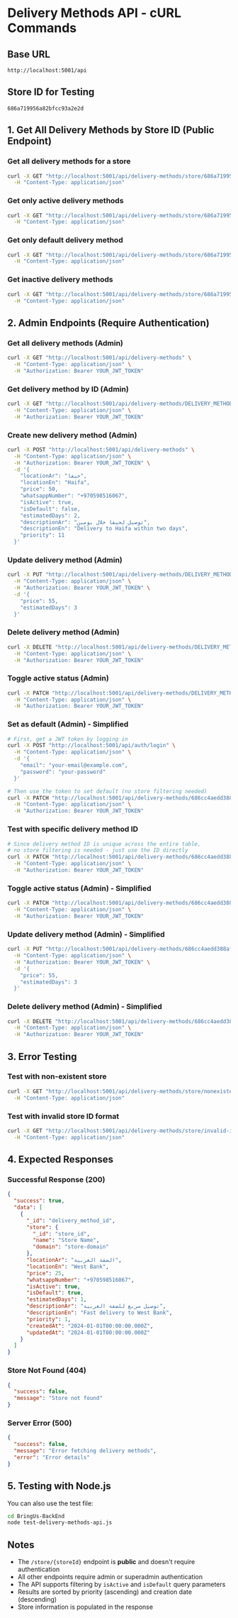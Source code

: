 # Delivery Methods API - cURL Commands

## Base URL
```
http://localhost:5001/api
```

## Store ID for Testing
```
686a719956a82bfcc93a2e2d
```

## 1. Get All Delivery Methods by Store ID (Public Endpoint)

### Get all delivery methods for a store
```bash
curl -X GET "http://localhost:5001/api/delivery-methods/store/686a719956a82bfcc93a2e2d" \
  -H "Content-Type: application/json"
```

### Get only active delivery methods
```bash
curl -X GET "http://localhost:5001/api/delivery-methods/store/686a719956a82bfcc93a2e2d?isActive=true" \
  -H "Content-Type: application/json"
```

### Get only default delivery method
```bash
curl -X GET "http://localhost:5001/api/delivery-methods/store/686a719956a82bfcc93a2e2d?isDefault=true" \
  -H "Content-Type: application/json"
```

### Get inactive delivery methods
```bash
curl -X GET "http://localhost:5001/api/delivery-methods/store/686a719956a82bfcc93a2e2d?isActive=false" \
  -H "Content-Type: application/json"
```

## 2. Admin Endpoints (Require Authentication)

### Get all delivery methods (Admin)
```bash
curl -X GET "http://localhost:5001/api/delivery-methods" \
  -H "Content-Type: application/json" \
  -H "Authorization: Bearer YOUR_JWT_TOKEN"
```

### Get delivery method by ID (Admin)
```bash
curl -X GET "http://localhost:5001/api/delivery-methods/DELIVERY_METHOD_ID" \
  -H "Content-Type: application/json" \
  -H "Authorization: Bearer YOUR_JWT_TOKEN"
```

### Create new delivery method (Admin)
```bash
curl -X POST "http://localhost:5001/api/delivery-methods" \
  -H "Content-Type: application/json" \
  -H "Authorization: Bearer YOUR_JWT_TOKEN" \
  -d '{
    "locationAr": "حيفا",
    "locationEn": "Haifa",
    "price": 50,
    "whatsappNumber": "+970598516067",
    "isActive": true,
    "isDefault": false,
    "estimatedDays": 2,
    "descriptionAr": "توصيل لحيفا خلال يومين",
    "descriptionEn": "Delivery to Haifa within two days",
    "priority": 11
  }'
```

### Update delivery method (Admin)
```bash
curl -X PUT "http://localhost:5001/api/delivery-methods/DELIVERY_METHOD_ID" \
  -H "Content-Type: application/json" \
  -H "Authorization: Bearer YOUR_JWT_TOKEN" \
  -d '{
    "price": 55,
    "estimatedDays": 3
  }'
```

### Delete delivery method (Admin)
```bash
curl -X DELETE "http://localhost:5001/api/delivery-methods/DELIVERY_METHOD_ID" \
  -H "Content-Type: application/json" \
  -H "Authorization: Bearer YOUR_JWT_TOKEN"
```

### Toggle active status (Admin)
```bash
curl -X PATCH "http://localhost:5001/api/delivery-methods/DELIVERY_METHOD_ID/toggle-active" \
  -H "Content-Type: application/json" \
  -H "Authorization: Bearer YOUR_JWT_TOKEN"
```

### Set as default (Admin) - Simplified
```bash
# First, get a JWT token by logging in
curl -X POST "http://localhost:5001/api/auth/login" \
  -H "Content-Type: application/json" \
  -d '{
    "email": "your-email@example.com",
    "password": "your-password"
  }'

# Then use the token to set default (no store filtering needed)
curl -X PATCH "http://localhost:5001/api/delivery-methods/686cc4aedd388afb6a5bc099/set-default" \
  -H "Content-Type: application/json" \
  -H "Authorization: Bearer YOUR_JWT_TOKEN"
```

### Test with specific delivery method ID
```bash
# Since delivery method ID is unique across the entire table,
# no store filtering is needed - just use the ID directly
curl -X PATCH "http://localhost:5001/api/delivery-methods/686cc4aedd388afb6a5bc099/set-default" \
  -H "Content-Type: application/json" \
  -H "Authorization: Bearer YOUR_JWT_TOKEN"
```

### Toggle active status (Admin) - Simplified
```bash
curl -X PATCH "http://localhost:5001/api/delivery-methods/686cc4aedd388afb6a5bc099/toggle-active" \
  -H "Content-Type: application/json" \
  -H "Authorization: Bearer YOUR_JWT_TOKEN"
```

### Update delivery method (Admin) - Simplified
```bash
curl -X PUT "http://localhost:5001/api/delivery-methods/686cc4aedd388afb6a5bc099" \
  -H "Content-Type: application/json" \
  -H "Authorization: Bearer YOUR_JWT_TOKEN" \
  -d '{
    "price": 55,
    "estimatedDays": 3
  }'
```

### Delete delivery method (Admin) - Simplified
```bash
curl -X DELETE "http://localhost:5001/api/delivery-methods/686cc4aedd388afb6a5bc099" \
  -H "Content-Type: application/json" \
  -H "Authorization: Bearer YOUR_JWT_TOKEN"
```

## 3. Error Testing

### Test with non-existent store
```bash
curl -X GET "http://localhost:5001/api/delivery-methods/store/nonexistent" \
  -H "Content-Type: application/json"
```

### Test with invalid store ID format
```bash
curl -X GET "http://localhost:5001/api/delivery-methods/store/invalid-id" \
  -H "Content-Type: application/json"
```

## 4. Expected Responses

### Successful Response (200)
```json
{
  "success": true,
  "data": [
    {
      "_id": "delivery_method_id",
      "store": {
        "_id": "store_id",
        "name": "Store Name",
        "domain": "store-domain"
      },
      "locationAr": "الضفة الغربية",
      "locationEn": "West Bank",
      "price": 25,
      "whatsappNumber": "+970598516067",
      "isActive": true,
      "isDefault": true,
      "estimatedDays": 1,
      "descriptionAr": "توصيل سريع للضفة الغربية",
      "descriptionEn": "Fast delivery to West Bank",
      "priority": 1,
      "createdAt": "2024-01-01T00:00:00.000Z",
      "updatedAt": "2024-01-01T00:00:00.000Z"
    }
  ]
}
```

### Store Not Found (404)
```json
{
  "success": false,
  "message": "Store not found"
}
```

### Server Error (500)
```json
{
  "success": false,
  "message": "Error fetching delivery methods",
  "error": "Error details"
}
```

## 5. Testing with Node.js

You can also use the test file:
```bash
cd BringUs-BackEnd
node test-delivery-methods-api.js
```

## Notes

- The `/store/{storeId}` endpoint is **public** and doesn't require authentication
- All other endpoints require admin or superadmin authentication
- The API supports filtering by `isActive` and `isDefault` query parameters
- Results are sorted by priority (ascending) and creation date (descending)
- Store information is populated in the response 